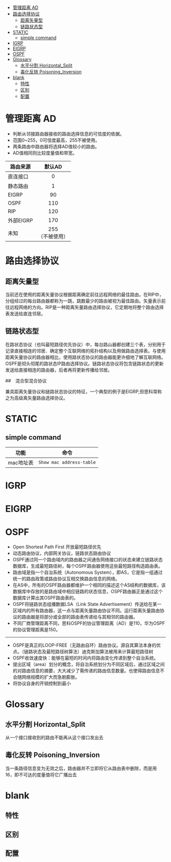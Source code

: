 <!-- TOC -->

- [管理距离 AD](#ad)
- [路由选择协议](#)
    - [距离矢量型](#)
    - [链路状态型](#)
- [STATIC](#static)
    - [simple command](#simple-command)
- [IGRP](#igrp)
- [EIGRP](#eigrp)
- [OSPF](#ospf)
- [Glossary](#glossary)
    - [水平分割 Horizontal_Split](#horizontal-split)
    - [毒化反转 Poisoning_Inversion](#poisoning-inversion)
- [blank](#blank)
    - [特性](#)
    - [区别](#)
    - [配置](#)

<!-- /TOC -->

# 管理距离 AD

- 判断从邻接路由器接收的路由选择信息的可信度的依据。
- 范围0~255，0可信度最高，255不被使用。
- 两条路由中路由器将选择AD值较小的路由。
- AD值相同则比较度量值和带宽。

| 路由来源  | 默认AD               |
| --------- | :------------------: |
| 直连接口  | 0                    |
| 静态路由  | 1                    |
| EIGRP     | 90                   |
| OSPF      | 110                  |
| RIP       | 120                  |
| 外部EIGRP | 170                  |
| 未知      | 255 <br>（不被使用） |

# 路由选择协议

## 距离矢量型

当前还在使用的距离矢量协议根据距离确定前往远程网络的最佳路由。在RIP中，分组经过的每台路由器都称为一跳，跳数最少的路由被视为最佳路由。矢量表示前往远程网络的方向。RIP是一种距离矢量路由选择协议，它定期地将整个路由选择表发送给直连邻居。

## 链路状态型

在路状态协议（也叫最短路径优先协议）中，每台路山器都创建三个表，分别用于记录直接相连的邻居．确定整个互联网络的拓扑结构以及用做路由选择表。与使用距离矢量协议的路由器相比，使用路状态协议的路由器能更许细地了解互联网络。OSPF是彻头彻尾的路状态IP路由选择协议。链路状态协议将包含链路状态的更新发送给直接相连的路由器，后者再将更新传播给邻居。

##　混合型混合协议

兼具距离矢量协议和链路状态协议的特征，一个典型的例子是EIGRP,但思科常称之为高级离矢量路由选择协议。

# STATIC

## simple command

| 功能      | 命令                     |
| --------- | ------------------------ |
| mac地址表 | `Show mac address-table` |

# IGRP

# EIGRP

# OSPF

- Open Shortest Path First 开放最短路径优先
- 动态路由协议，内部网关协议，链路状态路由协议
- OSPF通过同一个路由域内的路由器之间通告网络接口的状态来建立链路状态数据库，生成最短路径树，每个OSPF路由器使用这些最短路径构造路由表。
- 路由域是指一个自治系统（Autonomous System），即AS，它是指一组通过统一的路由政策或路由协议互相交换路由信息的网络。
- 在AS中，所有的OSPF路由器都维护一个相同的描述这个AS结构的数据库，该数据库中存放的是路由域中相应链路的状态信息，OSPF路由器正是通过这个数据库计算出其OSPF路由表的。
- OSPF将链路状态组播数据LSA（Link State Advertisement）传送给在某一区域内的所有路由器，这一点与距离矢量路由协议不同。运行距离矢量路由协议的路由器是将部分或全部的路由表传递给与其相邻的路由器。
- 不同厂商管理距离不同，思科OSPF的协议管理距离（AD）是110，华为OSPF的协议管理距离是150。

---

- OSPF是真正的LOOP-FREE（无路由自环）路由协议。源自其算法本身的优点。（链路状态及最短路径树算法）迪克斯加算法被用来计算最短路径树 
- OSPF收敛速度快：能够在最短的时间内将路由变化传递到整个自治系统。
- 提出区域（area）划分的概念，将自治系统划分为不同区域后，通过区域之间的对路由信息的摘要，大大减少了需传递的路由信息数量。也使得路由信息不会随网络规模的扩大而急剧膨胀。
- 将协议自身的开销控制到最小
# Glossary 
## 水平分割 Horizontal_Split
从一个接口接收到的路由不能再从这个接口发出去
## 毒化反转 Poisoning_Inversion
当一条路径信息变为无效之后，路由器并不立即将它从路由表中删除，而是用16，即不可达的度量值将它广播出去
# blank

## 特性

## 区别

## 配置